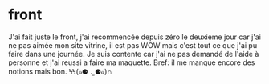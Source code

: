 # front
J'ai fait juste le front, j'ai recommencée depuis zéro le deuxieme jour car j'ai ne pas aimée mon site vitrine, il est pas WOW mais c'est tout ce que j'ai pu faire dans une journée.
Je suis contente car j'ai ne pas demandé de l'aide à personne et j'ai reussi a faire ma maquette.
Bref: il me manque encore des notions mais bon. 
ϞϞ(๑⚈ ․̫ ⚈๑)∩
